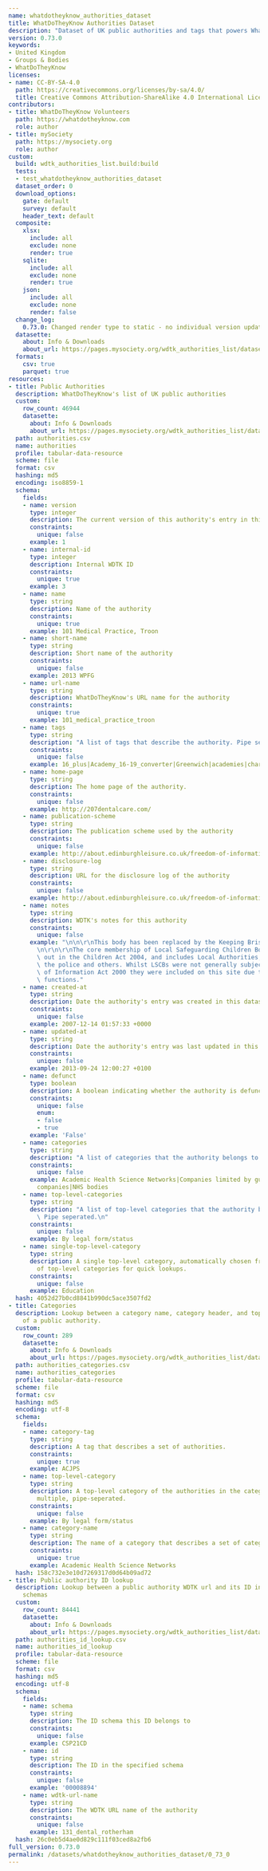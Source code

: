 ```yaml
---
name: whatdotheyknow_authorities_dataset
title: WhatDoTheyKnow Authorities Dataset
description: "Dataset of UK public authorities and tags that powers WhatDoTheyKnow\n"
version: 0.73.0
keywords:
- United Kingdom
- Groups & Bodies
- WhatDoTheyKnow
licenses:
- name: CC-BY-SA-4.0
  path: https://creativecommons.org/licenses/by-sa/4.0/
  title: Creative Commons Attribution-ShareAlike 4.0 International License
contributors:
- title: WhatDoTheyKnow Volunteers
  path: https://whatdotheyknow.com
  role: author
- title: mySociety
  path: https://mysociety.org
  role: author
custom:
  build: wdtk_authorities_list.build:build
  tests:
  - test_whatdotheyknow_authorities_dataset
  dataset_order: 0
  download_options:
    gate: default
    survey: default
    header_text: default
  composite:
    xlsx:
      include: all
      exclude: none
      render: true
    sqlite:
      include: all
      exclude: none
      render: true
    json:
      include: all
      exclude: none
      render: false
  change_log:
    0.73.0: Changed render type to static - no individual version updates
  datasette:
    about: Info & Downloads
    about_url: https://pages.mysociety.org/wdtk_authorities_list/datasets/whatdotheyknow_authorities_dataset/0_73_0
  formats:
    csv: true
    parquet: true
resources:
- title: Public Authorities
  description: WhatDoTheyKnow's list of UK public authorities
  custom:
    row_count: 46944
    datasette:
      about: Info & Downloads
      about_url: https://pages.mysociety.org/wdtk_authorities_list/datasets/whatdotheyknow_authorities_dataset/0_73_0#authorities
  path: authorities.csv
  name: authorities
  profile: tabular-data-resource
  scheme: file
  format: csv
  hashing: md5
  encoding: iso8859-1
  schema:
    fields:
    - name: version
      type: integer
      description: The current version of this authority's entry in this dataset
      constraints:
        unique: false
      example: 1
    - name: internal-id
      type: integer
      description: Internal WDTK ID
      constraints:
        unique: true
      example: 3
    - name: name
      type: string
      description: Name of the authority
      constraints:
        unique: true
      example: 101 Medical Practice, Troon
    - name: short-name
      type: string
      description: Short name of the authority
      constraints:
        unique: false
      example: 2013 WPFG
    - name: url-name
      type: string
      description: WhatDoTheyKnow's URL name for the authority
      constraints:
        unique: true
      example: 101_medical_practice_troon
    - name: tags
      type: string
      description: "A list of tags that describe the authority. Pipe seperated.\n"
      constraints:
        unique: false
      example: 16_plus|Academy_16-19_converter|Greenwich|academies|charity:exempt|exempt_charity|not_many_requests|school|school_new_nov2020|urn:138966
    - name: home-page
      type: string
      description: The home page of the authority.
      constraints:
        unique: false
      example: http://207dentalcare.com/
    - name: publication-scheme
      type: string
      description: The publication scheme used by the authority
      constraints:
        unique: false
      example: http://about.edinburghleisure.co.uk/freedom-of-information/guide-to-information/
    - name: disclosure-log
      type: string
      description: URL for the disclosure log of the authority
      constraints:
        unique: false
      example: http://about.edinburghleisure.co.uk/freedom-of-information/disclosure-logs/
    - name: notes
      type: string
      description: WDTK's notes for this authority
      constraints:
        unique: false
      example: "\n\n\r\nThis body has been replaced by the Keeping Bristol Safe Partnership.\n\
        \n\r\n\r\nThe core membership of Local Safeguarding Children Boards ws set\
        \ out in the Children Act 2004, and includes Local Authorities, health bodies,\
        \ the police and others. Whilst LSCBs were not generally subject to the Freedom\
        \ of Information Act 2000 they were included on this site due to their public\
        \ functions."
    - name: created-at
      type: string
      description: Date the authority's entry was created in this dataset
      constraints:
        unique: false
      example: 2007-12-14 01:57:33 +0000
    - name: updated-at
      type: string
      description: Date the authority's entry was last updated in this dataset
      constraints:
        unique: false
      example: 2013-09-24 12:00:27 +0100
    - name: defunct
      type: boolean
      description: A boolean indicating whether the authority is defunct
      constraints:
        unique: false
        enum:
        - false
        - true
      example: 'False'
    - name: categories
      type: string
      description: "A list of categories that the authority belongs to. Pipe seperated.\n"
      constraints:
        unique: false
      example: Academic Health Science Networks|Companies limited by guarantee|Limited
        companies|NHS bodies
    - name: top-level-categories
      type: string
      description: "A list of top-level categories that the authority belongs to.\
        \ Pipe seperated.\n"
      constraints:
        unique: false
      example: By legal form/status
    - name: single-top-level-category
      type: string
      description: A single top-level category, automatically chosen from the list
        of top-level categories for quick lookups.
      constraints:
        unique: false
      example: Education
  hash: 4052d27b0cd8841b990dc5ace3507fd2
- title: Categories
  description: Lookup between a category name, category header, and top-level category
    of a public authority.
  custom:
    row_count: 289
    datasette:
      about: Info & Downloads
      about_url: https://pages.mysociety.org/wdtk_authorities_list/datasets/whatdotheyknow_authorities_dataset/0_73_0#authorities_categories
  path: authorities_categories.csv
  name: authorities_categories
  profile: tabular-data-resource
  scheme: file
  format: csv
  hashing: md5
  encoding: utf-8
  schema:
    fields:
    - name: category-tag
      type: string
      description: A tag that describes a set of authorities.
      constraints:
        unique: true
      example: ACJPS
    - name: top-level-category
      type: string
      description: A top-level category of the authorities in the category. Can be
        multiple, pipe-seperated.
      constraints:
        unique: false
      example: By legal form/status
    - name: category-name
      type: string
      description: The name of a category that describes a set of categories.
      constraints:
        unique: true
      example: Academic Health Science Networks
  hash: 158c732e3e10d7269317d0d64b09ad72
- title: Public authority ID lookup
  description: Lookup between a public authority WDTK url and its ID in various ID
    schemas
  custom:
    row_count: 84441
    datasette:
      about: Info & Downloads
      about_url: https://pages.mysociety.org/wdtk_authorities_list/datasets/whatdotheyknow_authorities_dataset/0_73_0#authorities_id_lookup
  path: authorities_id_lookup.csv
  name: authorities_id_lookup
  profile: tabular-data-resource
  scheme: file
  format: csv
  hashing: md5
  encoding: utf-8
  schema:
    fields:
    - name: schema
      type: string
      description: The ID schema this ID belongs to
      constraints:
        unique: false
      example: CSP21CD
    - name: id
      type: string
      description: The ID in the specified schema
      constraints:
        unique: false
      example: '00008894'
    - name: wdtk-url-name
      type: string
      description: The WDTK URL name of the authority
      constraints:
        unique: false
      example: 131_dental_rotherham
  hash: 26c0eb5d4ae0d829c111f03ced8a2fb6
full_version: 0.73.0
permalink: /datasets/whatdotheyknow_authorities_dataset/0_73_0
---
```

